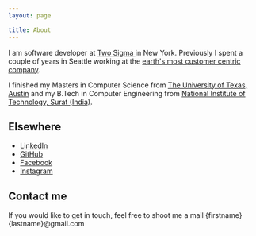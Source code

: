 ```yaml
---
layout: page

title: About
---
```


I am software developer at <a href='https://www.twosigma.com/'> Two Sigma </a> in New York. Previously I spent a couple of years in Seattle working at the <a href='http://aws.amazon.com/'> earth's most customer centric company</a>. 

I finished my Masters in Computer Science  from <a href="http://www.cs.utexas.edu/">The University of Texas, Austin</a> and my B.Tech in Computer Engineering from <a href = "http://www.svnit.ac.in/">National Institute of Technology, Surat (India)</a>.


## Elsewhere
- [LinkedIn](https://www.linkedin.com/in/madhuraparikh)
- [GitHub](https://github.com/jdnc)
- [Facebook](https://www.facebook.com/profile.php?id=100009787530704)
- [Instagram](https://www.instagram.com/madhuraparikh/)

## Contact me
If you would like to get in touch, feel free to shoot me a mail {firstname}{lastname}@gmail.com



